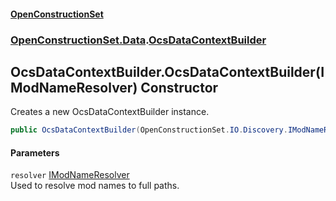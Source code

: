 #### [OpenConstructionSet](index 'index')
### [OpenConstructionSet.Data](index#OpenConstructionSet_Data 'OpenConstructionSet.Data').[OcsDataContextBuilder](jaTbJrj9nKbQhW7+tZRZPg 'OpenConstructionSet.Data.OcsDataContextBuilder')
## OcsDataContextBuilder.OcsDataContextBuilder(IModNameResolver) Constructor
Creates a new OcsDataContextBuilder instance.  
```csharp
public OcsDataContextBuilder(OpenConstructionSet.IO.Discovery.IModNameResolver resolver);
```
#### Parameters
<a name='OpenConstructionSet_Data_OcsDataContextBuilder_OcsDataContextBuilder(OpenConstructionSet_IO_Discovery_IModNameResolver)_resolver'></a>
`resolver` [IModNameResolver](ocgulCoOZ5rxutpWQSp2oA 'OpenConstructionSet.IO.Discovery.IModNameResolver')  
Used to resolve mod names to full paths.
  
